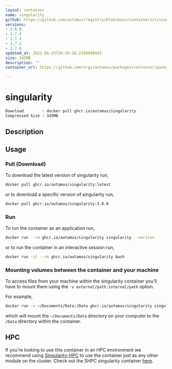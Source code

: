 ```yaml
---
layout: container
name: singularity
github: https://github.com/autamus/registry/blob/main/containers/s/singularity/spack.yaml
versions:
- 3.8.0
- 3.7.4
- 3.7.3
- 3.7.2
- 3.7.0
updated_at: 2021-06-23T20:20:20.254004894Z
size: 345MB
description: ""
container_url: https://github.com/orgs/autamus/packages/container/package/singularity

---
```

# singularity
```bash 
Download        : docker pull ghcr.io/autamus/singularity
Compressed Size : 345MB
```

## Description


## Usage
### Pull (Download)
To download the latest version of singularity run,

```bash
docker pull ghcr.io/autamus/singularity:latest
```

or to download a specific version of singularity run,

```bash
docker pull ghcr.io/autamus/singularity:3.8.0
```
### Run
To run the container as an application run,
```bash
docker run --rm ghcr.io/autamus/singularity singularity --version
```

or to run the container in an interactive session run,
```bash
docker run -it --rm ghcr.io/autamus/singularity bash
```

### Mounting volumes between the container and your machine
To access files from your machine within the singularity container you'll have to mount them using the `-v external/path:internal/path` option.

For example,
```bash
docker run -v ~/Documents/Data:/Data ghcr.io/autamus/singularity singularity /Data/myData.csv
```
which will mount the `~/Documents/Data` directory on your computer to the `/Data` directory within the container.

## HPC
If you're looking to use this container in an HPC environment we recommend using [Singularity-HPC](https://singularity-hpc.readthedocs.io) to use the container just as any other module on the cluster. Check out the SHPC singularity container [here](https://singularityhub.github.io/singularity-hpc/r/ghcr.io-autamus-singularity/).